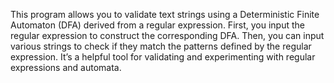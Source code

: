 This program allows you to validate text strings using a Deterministic Finite Automaton (DFA) derived from a regular expression. First, you input the regular expression to construct the corresponding DFA. Then, you can input various strings to check if they match the patterns defined by the regular expression. It’s a helpful tool for validating and experimenting with regular expressions and automata.
